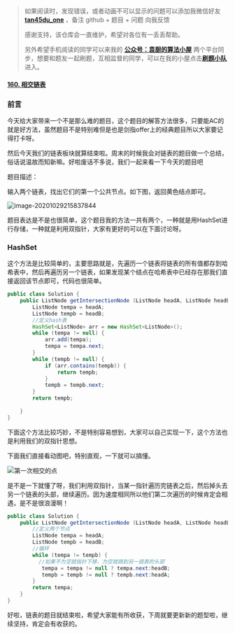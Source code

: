> 如果阅读时，发现错误，或者动画不可以显示的问题可以添加我微信好友  **[tan45du_one](https://raw.githubusercontent.com/tan45du/tan45du.github.io/master/个人微信.15egrcgqd94w.jpg)** ，备注  github  + 题目 + 问题  向我反馈
>
> 感谢支持，该仓库会一直维护，希望对各位有一丢丢帮助。
>
> 另外希望手机阅读的同学可以来我的 <u>[**公众号：袁厨的算法小屋**](https://raw.githubusercontent.com/tan45du/test/master/微信图片_20210320152235.2pthdebvh1c0.png)</u> 两个平台同步，想要和题友一起刷题，互相监督的同学，可以在我的小屋点击<u>[**刷题小队**](https://raw.githubusercontent.com/tan45du/test/master/微信图片_20210320152235.2pthdebvh1c0.png)</u>进入。 

#### [160. 相交链表](https://leetcode-cn.com/problems/intersection-of-two-linked-lists/)

### 前言

今天给大家带来一个不是那么难的题目，这个题目的解答方法很多，只要能AC的就是好方法，虽然题目不是特别难但是也是剑指offer上的经典题目所以大家要记得打卡呀。

然后今天我们的链表板块就算结束啦。周末的时候我会对链表的题目做一个总结，俗话说温故而知新嘛。好啦废话不多说，我们一起来看一下今天的题目吧

题目描述：

输入两个链表，找出它们的第一个公共节点。如下图，返回黄色结点即可。



![image-20201029215837844](https://cdn.jsdelivr.net/gh/tan45du/photobed@master/photo/image-20201029215837844.7ezoerpghyk0.png)



题目表达是不是也很简单，这个题目我的方法一共有两个，一种就是用HashSet进行存储，一种就是利用双指针，大家有更好的可以在下面讨论呀。

### HashSet

这个方法是比较简单的，主要思路就是，先遍历一个链表将链表的所有值都存到哈希表中，然后再遍历另一个链表，如果发现某个结点在哈希表中已经存在那我们直接返回该节点即可，代码也很简单。

```java
public class Solution {
    public ListNode getIntersectionNode (ListNode headA, ListNode headB) {
        ListNode tempa = headA;
        ListNode tempb = headB;
        //定义hash表
        HashSet<ListNode> arr = new HashSet<ListNode>();
        while (tempa != null) {
            arr.add(tempa);
            tempa = tempa.next;
        }
        while (tempb != null) {
            if (arr.contains(tempb)) {
                return tempb;
            }
            tempb = tempb.next;
        }
        return tempb;
        
    }
}
```

下面这个方法比较巧妙，不是特别容易想到，大家可以自己实现一下，这个方法也是利用我们的双指针思想。

下面我们直接看动图吧，特别直观，一下就可以搞懂。

![第一次相交的点](https://cdn.jsdelivr.net/gh/tan45du/photobed@master/photo/第一次相交的点.5nbxf5t3hgk0.gif)

是不是一下就懂了呀，我们利用双指针，当某一指针遍历完链表之后，然后掉头去另一个链表的头部，继续遍历。因为速度相同所以他们第二次遍历的时候肯定会相遇，是不是很浪漫啊！

```java
public class Solution {
    public ListNode getIntersectionNode (ListNode headA, ListNode headB) {
        //定义两个节点
        ListNode tempa = headA;
        ListNode tempb = headB;
        //循环
        while (tempa != tempb) {
          //如果不为空就指针下移，为空就跳到另一链表的头部
           tempa = tempa != null ? tempa.next:headB;
           tempb = tempb != null ? tempb.next:headA;
        }
        return tempa;        
    }
}
```



好啦，链表的题目就结束啦，希望大家能有所收获，下周就要更新新的题型啦，继续坚持，肯定会有收获的。











